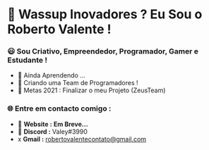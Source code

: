 # 👋 Wassup Inovadores ? Eu Sou o Roberto Valente !

### 😃 Sou Criativo, Empreendedor, Programador, Gamer e Estudante !

- 🌱 Ainda Aprendendo ...
- 🔭 Criando uma Team de Programadores !
- 📌 Metas 2021 : Finalizar o meu Projeto (ZeusTeam)

### 🌐 Entre em contacto comigo :
- 📌 **Website :** **Em Breve...**
- 📌 **Discord :** Valey#3990
- x **Gmail :** [robertovalentecontato@gmail.com](mailto:robertovalentecontato@gmail.com)
